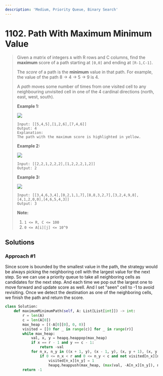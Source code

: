 ```yaml
---
description: 'Medium, Priority Queue, Binary Search'
---
```


# 1102. Path With Maximum Minimum Value

> Given a matrix of integers `A` with R rows and C columns, find the **maximum** score of a path starting at `[0,0]` and ending at `[R-1,C-1]`.
>
> The _score_ of a path is the **minimum** value in that path.  For example, the value of the path 8 →  4 →  5 →  9 is 4.
>
> A _path_ moves some number of times from one visited cell to any neighbouring unvisited cell in one of the 4 cardinal directions \(north, east, west, south\).
>
> **Example 1:**
>
> ![](https://assets.leetcode.com/uploads/2019/04/23/1313_ex1.JPG)
>
> ```text
> Input: [[5,4,5],[1,2,6],[7,4,6]]
> Output: 4
> Explanation: 
> The path with the maximum score is highlighted in yellow. 
> ```
>
> **Example 2:**
>
> ![](https://assets.leetcode.com/uploads/2019/04/23/1313_ex2.JPG)
>
> ```text
> Input: [[2,2,1,2,2,2],[1,2,2,2,1,2]]
> Output: 2
> ```
>
> **Example 3:**
>
> ![](https://assets.leetcode.com/uploads/2019/04/23/1313_ex3.JPG)
>
> ```text
> Input: [[3,4,6,3,4],[0,2,1,1,7],[8,8,3,2,7],[3,2,4,9,8],[4,1,2,0,0],[4,6,5,4,3]]
> Output: 3
> ```
>
> **Note:**
>
> 1. `1 <= R, C <= 100`
> 2. `0 <= A[i][j] <= 10^9`

## Solutions

### Approach \#1 

Since score is bounded by the smallest value in the path, the strategy would be always picking the neighboring cell with the largest value for the next step. So we can use a priority queue to take all neighboring cells as candidates for the next step. And each time we pop out the largest one to move forward and update score as well. And I set "seen" cell to -1 to avoid revisiting. Once we detect the destination as one of the neighboring cells, we finish the path and return the score.

```python
class Solution:
    def maximumMinimumPath(self, A: List[List[int]]) -> int:
        r = len(A)
        c = len(A[0])
        max_heap = [(-A[0][0], 0, 0)]
        visited = [[0 for _ in range(c)] for _ in range(r)]
        while max_heap:
            val, x, y = heapq.heappop(max_heap)
            if x == r - 1 and y == c - 1:
                return -val
            for n_x, n_y in ((x + 1, y), (x - 1, y), (x, y + 1), (x, y - 1)):
                if 0 <= n_x < r and 0 <= n_y < c and not visited[n_x][n_y]:
                    visited[n_x][n_y] = 1
                    heapq.heappush(max_heap, (max(val, -A[n_x][n_y]), n_x, n_y))
        return -1
```

